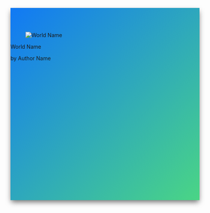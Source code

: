 <script src="https://cdnjs.cloudflare.com/ajax/libs/Swiper/6.4.9/swiper-bundle.min.js" crossorigin="anonymous"></script>
<link rel="stylesheet" href="https://cdnjs.cloudflare.com/ajax/libs/Swiper/6.4.9/swiper-bundle.css" crossorigin="anonymous" />

<style>
  
  .featured-container {
      /* used https://www.css-gradient.com/ */ 
    background: linear-gradient(to right bottom, rgb(17, 121, 245), rgb(74, 213, 133));
  }

  .swiper-container {
    width: 100%;
    padding-top: 50px;
    padding-bottom: 50px;
    box-shadow: rgb(0 0 0 / 58%) 0px 0.5em 1em -0.125em, rgb(10 10 10 / 2%) 0px 0px 0px 1px;
  }
  .swiper-slide {
    background-position: center;
    background-size: cover;
    width: 400px;
    height: 400px;
  }  

  .swiper-slide .button {
    display: none;
  }
  .swiper-slide .description {
    display: none;
  }
.modal.world-item .description {
  display: unset;
  color: green;
}
.modal .button
{
  display:unset;
  float: right;
  margin: 10px;
}
.modal-open {
    overflow: initial;
}
.modal .close{
    width: 40px;
    height: 40px;
    border-radius: 40px;
    position: absolute;
    right: -15px;
    top: -15px;
    z-index: 2; 
    /* overflow: visible; */
    font-size: xxx-large;
    cursor:pointer;
    line-height: 10px;
    padding-left: 5px;
}
.modal-card{
    overflow: visible; 
}  
</style>

<!-- Slider main container -->
<div class="swiper-container featured-container">
  <!-- Additional required wrapper -->
  <div class="swiper-wrapper">
    <!-- Slides -->
    <div class="swiper-slide">
      <div class="card">
        <div class="card-image">
          <figure class="image is-4by3">
            <img data-type='thumbnail' src="https://via.placeholder.com/128x128" alt="World Name">
          </figure>
        </div>
        <div class="card-content p-3">
          <p data-type='worldname' class="title is-6">World Name</p>
          <p data-type='authorname' class="subtitle is-6">by Author Name</p>  
          <p data-type='description' class="description subtitle is-6">Description</p>  
          <a data-type='download-link' class='button is-primary'>Download</a>
        </div>
      </div>
    </div>

<!--
    <div class="swiper-slide">
    </div>
-->

  </div>
  <!-- If we need pagination -->
  <div class="swiper-pagination"></div>
  <!-- Add Arrows -->
  <div class="swiper-button-next"></div>
  <div class="swiper-button-prev"></div>
</div>
<div class="modal">
  <div class="modal-background"></div>
  <div class="modal-card">
  </button>
  </div>

</div>

<script>
$(".swiper-container").hide();//hide template at start.
$(".swiper-slide").hide();//hide template at start.

//$().ready(function(){
var initFeatured=(function(){

//todo. move to util file
function createDotKoduFilename(levelTitle, levelCreator)
{
    // Clean up the title and creator if needed
    levelTitle = levelTitle.trim();
    if (levelTitle=="")
        levelTitle = "Level";
    else if (levelTitle.length > 32)
    {
        levelTitle = levelTitle.substring(0, 32);
        levelTitle = levelTitle.trim();
    }

    levelCreator = levelCreator.trim();
    if (levelCreator=="")
        levelCreator = "Unknown";
    else if (levelCreator.length > 32)
    {
        levelCreator = levelCreator.substring(0, 32);
        levelCreator = levelCreator.trim();
    }

    // Get rid of invalid characters
    let illegalRe = /[\/\?<>\\:\*\|":]/g;
    let controlRe = /[\x00-\x1f\x80-\x9f]/g;
    let reservedRe = /^\.+$/;
    let windowsReservedRe = /^(con|prn|aux|nul|com[0-9]|lpt[0-9])(\..*)?$/i;

    function sanitize(input, replacement) {
      let sanitized = input
        .replace(illegalRe, replacement)
        .replace(controlRe, replacement)
        .replace(reservedRe, replacement)
        .replace(windowsReservedRe, replacement);
      return sanitized;
    }
    let newName = levelTitle+", by "+levelCreator;
    newName=sanitize(newName,"-");//+".kodu";//todo is this the right way to handle
    // Get rid of invalid characters
    return(encodeURIComponent(newName))

}


function getFeatured()
{
  let baseUrl = "https://koduworlds.azurewebsites.net/search"
  let urlArgs= "?first="+parseInt(Math.random()*100)+"&count=7&sortBy=downloads"
  url=baseUrl+urlArgs
  
  $.get( url, function( data ) {
      for(world of data)
      {
          //copy first item (template)
          let item=$(".swiper-slide").first().clone();
          //and fill it in with world data
          item.find("[data-type='worldname']").text(world.Name);
          item.find("[data-type='authorname']").text("by "+world.Creator);
          item.find("[data-type='description']").text(world.Description);
          item.find("[data-type='download-link']").attr("href","https://koduworlds.azurewebsites.net/download/"+world.WorldId+"?fn="+createDotKoduFilename(world.Name,world.Creator))

          item.find("[data-type='thumbnail']").attr("src","https://koduworlds.azurewebsites.net/thumbnail/"+world.WorldId)
          item.show();//defaults to hidden so show.

          item.on("click",function(e){
              console.log(e.currentTarget)
              //$(".world-item").removeClass("zoom")
              $(".modal").addClass("is-active")
              $(".modal-card").html($(e.currentTarget).html())

              let closeButton = $('<button type="button" class="close" data-dismiss="modal" aria-label="Close"><span aria-hidden="true">&times;</span>')
              $(".modal-card").append(closeButton);
              //handle close modal on background click
              $(".modal .close").on("click", function(){
                  $(".modal-background").click()//close by simulating background click
              })

          })

          $(".swiper-wrapper").append(item );
      }
      
      //Swiper configuration
      var swiper = new Swiper('.swiper-container', {
        effect: 'coverflow',
        grabCursor: true,
        centeredSlides: true,
        slidesPerView: 'auto',
        coverflowEffect: {
          rotate: 50,
          stretch: 0,
          depth: 100,
          modifier: 1,
          slideShadows: false,
        },
        navigation: {
          nextEl: '.swiper-button-next',
          prevEl: '.swiper-button-prev',
        },        
        keyboard: {
          enabled: true,
        },        
        pagination: {
          el: '.swiper-pagination',
        },
      });
      
      //unhide feature container now.
      $(".swiper-container").show();
  });
}
getFeatured()
    
});


</script>
